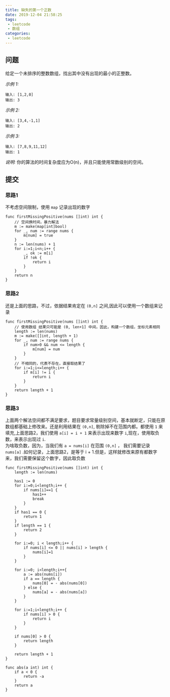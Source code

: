 ```yaml
---
title: 缺失的第一个正数
date: 2019-12-04 21:58:25
tags:
 - leetcode
 - 数组
categories: 
 - leetcode
---
```


## 问题
给定一个未排序的整数数组，找出其中没有出现的最小的正整数。

*示例 1:*
```
输入: [1,2,0]
输出: 3
```
*示例 2:*
```
输入: [3,4,-1,1]
输出: 2
```
*示例 3:*
```
输入: [7,8,9,11,12]
输出: 1
```
*说明:*
你的算法的时间复杂度应为O(n)，并且只能使用常数级别的空间。

## 提交

### 思路1
不考虑空间限制，使用 `map` 记录出现的数字
```golang
func firstMissingPositive(nums []int) int {
	// 空间换时间，暴力解法
	m := make(map[int]bool)
	for _, num := range nums {
		m[num] = true
	}
	n := len(nums) + 1
	for i:=1;i<n;i++ {
		_, ok := m[i]
		if !ok {
			return i
		}
	}
	return n
}
```

### 思路2
还是上面的思路，不过，依据结果肯定在 `(0,n]` 之间,因此可以使用一个数组来记录  
```golang
func firstMissingPositive(nums []int) int {
	// 使用数组 结果只可能是 (0, len+1] 中间，因此，构建一个数组，坐标元素相同
	length := len(nums)
	m := make([]int, length + 1)
	for _, num := range nums {
		if num>0 && num <= length {
			m[num] = num
		}
	}
	// 不相同的，代表不存在，直接取结果了
	for i:=1;i<=length;i++ {
		if m[i] != i {
			return i
		}
	}
	return length + 1
}
```

### 思路3
上面两个解法空间都不满足要求，题目要求常量级别空间，基本就断定，只能在原数组都基础上修改来。还是利用结果在 `(0,n]`, 剔除掉不在范围内都。都使用 `1` 来填充,上面思路2，我们使用 `a[i] = i + 1` 来表示出现来数字 `i`,现在，使用取负数，来表示出现过 `i`.   
为啥取负数，因为，当我们有 `a = nums[i]` 在范围 `(0,n]` ， 我们需要记录 `nums[a]` .如何记录，上面思路2，是等于 i + 1.但是，这样就修改来原有都数字来，我们需要保留这个数字，因此取负数

```golang
func firstMissingPositive(nums []int) int {
	length := len(nums)

	has1 := 0
	for i:=0;i<length;i++ {
		if nums[i]==1 {
			has1++
			break
		}
	}
	if has1 == 0 {
		return 1
	}
	if length == 1 {
		return 2
	}

	for i:=0; i < length;i++ {
		if nums[i] <= 0 || nums[i] > length {
			nums[i]=1
		}
	}

	for i:=0; i<length;i++{
		a := abs(nums[i])
		if a == length {
			nums[0] = - abs(nums[0])
		} else {
			nums[a] = - abs(nums[a])
		}
	}

	for i:=1;i<length;i++ {
		if nums[i] > 0 {
			return i
		}
	}

	if nums[0] > 0 {
		return length
	}

	return length + 1
}

func abs(a int) int {
	if a < 0 {
		return -a
	}
	return a
}

```
